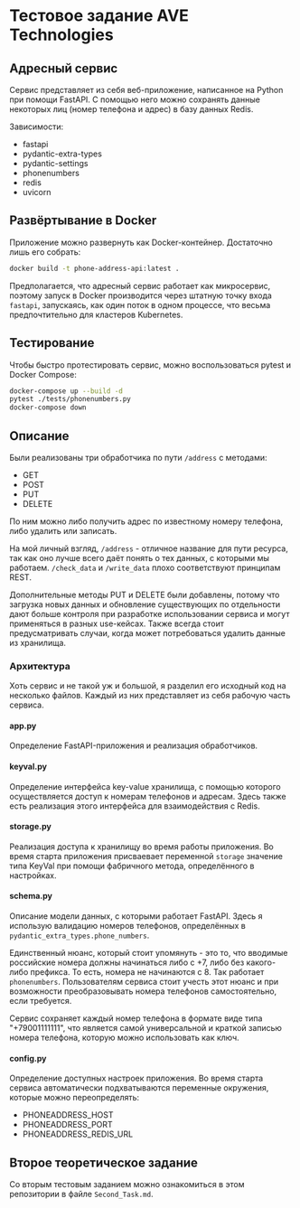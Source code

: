 # Тестовое задание AVE Technologies

## Адресный сервис
Сервис представляет из себя веб-приложение, написанное на Python при помощи
FastAPI. С помощью него можно сохранять данные некоторых лиц
(номер телефона и адрес) в базу данных Redis.

Зависимости:
- fastapi
- pydantic-extra-types
- pydantic-settings
- phonenumbers
- redis
- uvicorn

## Развёртывание в Docker
Приложение можно развернуть как Docker-контейнер. Достаточно лишь его собрать:
```sh
docker build -t phone-address-api:latest .
```

Предполагается, что адресный сервис работает как микросервис, поэтому запуск
в Docker производится через штатную точку входа `fastapi`, запускаясь, как один
поток в одном процессе, что весьма предпочтительно для кластеров Kubernetes.

## Тестирование
Чтобы быстро протестировать сервис, можно воспользоваться pytest и
Docker Compose:
```sh
docker-compose up --build -d
pytest ./tests/phonenumbers.py
docker-compose down
```

## Описание
Были реализованы три обработчика по пути `/address` с методами:
- GET
- POST
- PUT
- DELETE

По ним можно либо получить адрес по известному номеру телефона, либо удалить
или записать.

На мой личный взгляд, `/address` - отличное название для пути ресурса, так как
оно лучше всего даёт понять о тех данных, с которыми мы работаем. `/check_data`
и `/write_data` плохо соответствуют принципам REST.

Дополнительные методы PUT и DELETE были добавлены, потому что загрузка новых
данных и обновление существующих по отдельности дают больше контроля при
разработке использовании сервиса и могут применяться в разных use-кейсах. Также
всегда стоит предусматривать случаи, когда может потребоваться удалить данные
из хранилища.

### Архитектура
Хоть сервис и не такой уж и большой, я разделил его исходный код на несколько
файлов. Каждый из них представляет из себя рабочую часть сервиса.

#### app.py
Определение FastAPI-приложения и реализация обработчиков.

#### keyval.py
Определение интерфейса key-value хранилища, с помощью которого осуществляется
доступ к номерам телефонов и адресам. Здесь также есть реализация этого
интерфейса для взаимодействия с Redis.

#### storage.py
Реализация доступа к хранилищу во время работы приложения. Во время старта
приложения присваевает переменной `storage` значение типа KeyVal при помощи
фабричного метода, определённого в настройках.

#### schema.py
Описание модели данных, с которыми работает FastAPI. Здесь я использую
валидацию номеров телефонов, определённых в
`pydantic_extra_types.phone_numbers`.

Единственный нюанс, который стоит упомянуть - это то, что вводимые российские
номера должны начинаться либо с +7, либо без какого-либо префикса. То есть,
номера не начинаются с 8. Так работает `phonenumbers`. Пользователям сервиса
стоит учесть этот нюанс и при возможности преобразовывать номера телефонов
самостоятельно, если требуется.

Сервис сохраняет каждый номер телефона в формате виде типа "+79001111111",
что является самой универсальной и краткой записью номера телефона, которую
можно использовать как ключ.

#### config.py
Определение доступных настроек приложения. Во время старта сервиса
автоматически подхватываются переменные окружения, которые можно
переопределять:
- PHONEADDRESS_HOST
- PHONEADDRESS_PORT
- PHONEADDRESS_REDIS_URL

## Второе теоретическое задание
Со вторым тестовым заданием можно ознакомиться в этом репозитории в файле
`Second_Task.md`.
